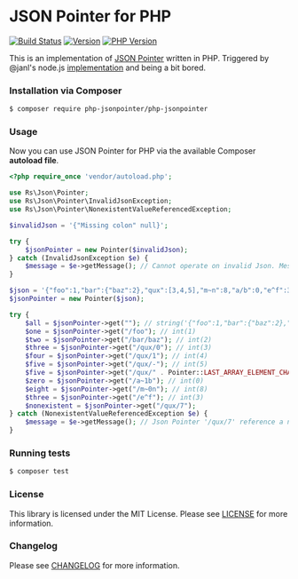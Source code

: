 # JSON Pointer for PHP

[![Build Status](https://secure.travis-ci.org/raphaelstolt/php-jsonpointer.png)](http://travis-ci.org/raphaelstolt/php-jsonpointer) [![Version](http://img.shields.io/packagist/v/php-jsonpointer/php-jsonpointer.svg?style=flat)](https://packagist.org/packages/php-jsonpointer/php-jsonpointer) [![PHP Version](http://img.shields.io/badge/php-5.4+-ff69b4.svg)](https://packagist.org/packages/php-jsonpointer/php-jsonpointer)

This is an implementation of [JSON Pointer](http://tools.ietf.org/html/rfc6901) written in PHP. Triggered by @janl's node.js [implementation](https://github.com/janl/node-jsonpointer) and being a bit bored.

### Installation via Composer

``` bash
$ composer require php-jsonpointer/php-jsonpointer
```

### Usage

Now you can use JSON Pointer for PHP via the available Composer **autoload file**.
``` php
<?php require_once 'vendor/autoload.php';

use Rs\Json\Pointer;
use Rs\Json\Pointer\InvalidJsonException;
use Rs\Json\Pointer\NonexistentValueReferencedException;

$invalidJson = '{"Missing colon" null}';

try {
    $jsonPointer = new Pointer($invalidJson);
} catch (InvalidJsonException $e) {
    $message = $e->getMessage(); // Cannot operate on invalid Json. Message: Parse error on line 1: ...
}

$json = '{"foo":1,"bar":{"baz":2},"qux":[3,4,5],"m~n":8,"a/b":0,"e^f":3}';
$jsonPointer = new Pointer($json);

try {
    $all = $jsonPointer->get(""); // string('{"foo":1,"bar":{"baz":2},"qux":[3,4,5],"m~n":8,"a/b":0,"e^f":3}')
    $one = $jsonPointer->get("/foo"); // int(1)
    $two = $jsonPointer->get("/bar/baz"); // int(2)
    $three = $jsonPointer->get("/qux/0"); // int(3)
    $four = $jsonPointer->get("/qux/1"); // int(4)
    $five = $jsonPointer->get("/qux/-"); // int(5)
    $five = $jsonPointer->get("/qux/" . Pointer::LAST_ARRAY_ELEMENT_CHAR); // int(5)
    $zero = $jsonPointer->get("/a~1b"); // int(0)
    $eight = $jsonPointer->get("/m~0n"); // int(8)
    $three = $jsonPointer->get("/e^f"); // int(3)
    $nonexistent = $jsonPointer->get("/qux/7");
} catch (NonexistentValueReferencedException $e) {
    $message = $e->getMessage(); // Json Pointer '/qux/7' reference a nonexistent value
}
```

### Running tests

``` bash
$ composer test
```

### License

This library is licensed under the MIT License. Please see [LICENSE](LICENSE.md) for more information.

### Changelog
Please see [CHANGELOG](CHANGELOG.md) for more information.
